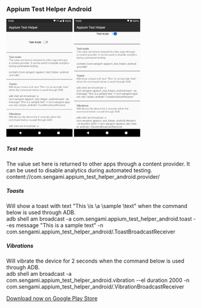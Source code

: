 ### Appium Test Helper Android  
<img src="web/screenshot_1.png" alt="screenshot 1" width="175" />&nbsp;<img src="web/screenshot_2.png" alt="screenshot 2" width="175" />   
  
##### Test mode  
The value set here is returned to other apps through a content provider. It can be used to disable analytics during automated testing.  
content://com.sengami.appium_test_helper_android.provider/  
  
##### Toasts  
Will show a toast with text "This \is \a \sample \text" when the command below is used through ADB.  
adb shell am broadcast -a com.sengami.appium_test_helper_android.toast --es message \"This is a sample text\" -n com.sengami.appium_test_helper_android/.ToastBroadcastReceiver  
  
##### Vibrations  
Will vibrate the device for 2 seconds when the command below is used through ADB.  
adb shell am broadcast -a com.sengami.appium_test_helper_android.vibration --el duration 2000 -n com.sengami.appium_test_helper_android/.VibrationBroadcastReceiver  
  
[Download now on Google Play Store](https://play.google.com/store/apps/details?id=com.sengami.appium_test_helper_android)